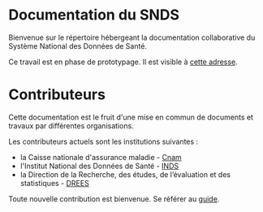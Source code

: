 # Documentation du SNDS

Bienvenue sur le répertoire hébergeant la documentation collaborative du Système National des Données de Santé.

Ce travail est en phase de prototypage. Il est visible à [cette adresse](https://kind-saha-76d463.netlify.com). 

# Contributeurs 

Cette documentation est le fruit d'une mise en commun de documents et travaux par différentes organisations.

Les contributeurs actuels sont les institutions suivantes :
- la Caisse nationale d'assurance maladie - [Cnam](https://www.ameli.fr/)
- l'Institut National des Données de Santé - [INDS](https://www.indsante.fr/)
- la Direction de la Recherche, des études, de l’évaluation et des statistiques - 
[DREES](https://drees.solidarites-sante.gouv.fr/etudes-et-statistiques/la-drees/)

Toute nouvelle contribution est bienvenue. 
Se référer au [guide](https://kind-saha-76d463.netlify.com/documentation/contribuer.html). 
